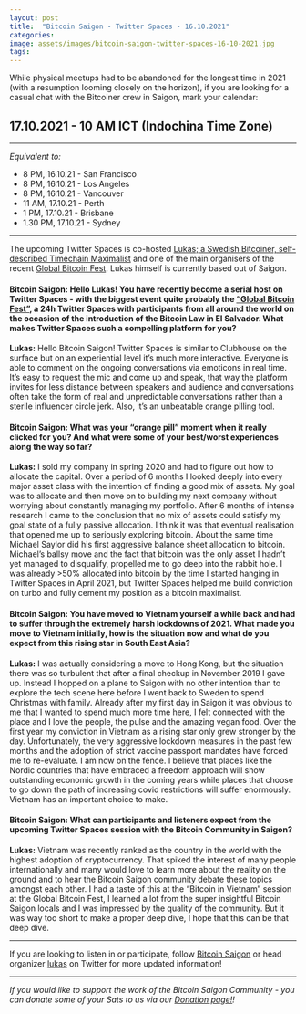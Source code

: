 ```yaml
---
layout: post
title:  "Bitcoin Saigon - Twitter Spaces - 16.10.2021"
categories: 
image: assets/images/bitcoin-saigon-twitter-spaces-16-10-2021.jpg
tags: 
---
```

While physical meetups had to be abandoned for the longest time in 2021 (with a resumption looming closely on the horizon), if you are looking for a casual chat with the Bitcoiner crew in Saigon, mark your calendar:

## 17.10.2021 - 10 AM ICT (Indochina Time Zone)

------------

*Equivalent to:*

- 8 PM, 16.10.21 - San Francisco
- 8 PM, 16.10.21 - Los Angeles
- 8 PM, 16.10.21 - Vancouver
- 11 AM, 17.10.21 - Perth
- 1 PM, 17.10.21 - Brisbane
- 1.30 PM, 17.10.21 - Sydney

------------

The upcoming Twitter Spaces is co-hosted [Lukas; a Swedish Bitcoiner, self-described Timechain Maximalist](https://twitter.com/duczko) and one of the main organisers of the recent [Global Bitcoin Fest](https://twitter.com/GlobalBTCFest). Lukas himself is currently based out of Saigon.

#### Bitcoin Saigon: Hello Lukas! You have recently become a serial host on Twitter Spaces - with the biggest event quite probably the [“Global Bitcoin Fest”](https://www.globalbitcoinfest.com/), a 24h Twitter Spaces with participants from all around the world on the occasion of the introduction of the Bitcoin Law in El Salvador. What makes Twitter Spaces such a compelling platform for you?

**Lukas:** Hello Bitcoin Saigon! Twitter Spaces is similar to Clubhouse on the surface but on an experiential level it’s much more interactive. Everyone is able to comment on the ongoing conversations via emoticons in real time. It’s easy to request the mic and come up and speak, that way the platform invites for less distance between speakers and audience and conversations often take the form of real and unpredictable conversations rather than a sterile influencer circle jerk. Also, it’s an unbeatable orange pilling tool.

#### Bitcoin Saigon: What was your “orange pill” moment when it really clicked for you? And what were some of your best/worst experiences along the way so far?

**Lukas:** I sold my company in spring 2020 and had to figure out how to allocate the capital. Over a period of 6 months I looked deeply into every major asset class with the intention of finding a good mix of assets. My goal was to allocate and then move on to building my next company without worrying about constantly managing my portfolio. After 6 months of intense research I came to the conclusion that no mix of assets could satisfy my goal state of a fully passive allocation. I think it was that eventual realisation that opened me up to seriously exploring bitcoin. About the same time Michael Saylor did his first aggressive balance sheet allocation to bitcoin. Michael’s ballsy move and the fact that bitcoin was the only asset I hadn’t yet managed to disqualify, propelled me to go deep into the rabbit hole. I was already >50% allocated into bitcoin by the time I started hanging in Twitter Spaces in April 2021, but Twitter Spaces helped me build conviction on turbo and fully cement my position as a bitcoin maximalist.

#### Bitcoin Saigon: You have moved to Vietnam yourself a while back and had to suffer through the extremely harsh lockdowns of 2021. What made you move to Vietnam initially, how is the situation now and what do you expect from this rising star in South East Asia?

**Lukas:** I was actually considering a move to Hong Kong, but the situation there was so turbulent that after a final checkup in November 2019 I gave up. Instead I hopped on a plane to Saigon with no other intention than to explore the tech scene here before I went back to Sweden to spend Christmas with family. Already after my first day in Saigon it was obvious to me that I wanted to spend much more time here, I felt connected with the place and I love the people, the pulse and the amazing vegan food. Over the first year my conviction in Vietnam as a rising star only grew stronger by the day. Unfortunately, the very aggressive lockdown measures in the past few months and the adoption of strict vaccine passport mandates have forced me to re-evaluate. I am now on the fence. I believe that places like the Nordic countries that have embraced a freedom approach will show outstanding economic growth in the coming years while places that choose to go down the path of increasing covid restrictions will suffer enormously. Vietnam has an important choice to make. 

#### Bitcoin Saigon: What can participants and listeners expect from the upcoming Twitter Spaces session with the Bitcoin Community in Saigon?

**Lukas:** Vietnam was recently ranked as the country in the world with the highest adoption of cryptocurrency. That spiked the interest of many people internationally and many would love to learn more about the reality on the ground and to hear the Bitcoin Saigon community debate these topics amongst each other. I had a taste of this at the “Bitcoin in Vietnam” session at the Global Bitcoin Fest, I learned a lot from the super insightful Bitcoin Saigon locals and I was impressed by the quality of the community. But it was way too short to make a proper deep dive, I hope that this can be that deep dive.

------------

If you are looking to listen in or participate, follow [Bitcoin Saigon](http://www.twitter.com/BitcoinSaigon) or head organizer [lukas](https://twitter.com/duczko) on Twitter for more updated information!

------------

*If you would like to support the work of the Bitcoin Saigon Community - you can donate some of your Sats to us via our [Donation page!](https://bitcoinsaigon.org/donate-satoshis)!*